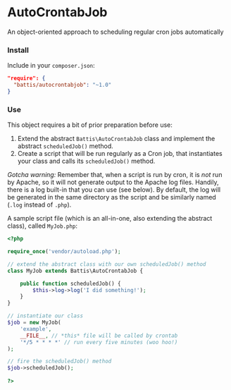 # AutoCrontabJob

An object-oriented approach to scheduling regular cron jobs automatically

### Install

Include in your `composer.json`:

```JSON
"require": {
  "battis/autocrontabjob": "~1.0"
}
```

### Use

This object requires a bit of prior preparation before use:

  1. Extend the abstract `Battis\AutoCrontabJob` class and implement the abstract `scheduledJob()` method.
  2. Create a script that will be run regularly as a Cron job, that instantiates your class and calls its `scheduledJob()` method.
  
*Gotcha warning:* Remember that, when a script is run by cron, it is _not_ run by Apache, so it will not generate output to the Apache log files. Handily, there is a log built-in that you can use (see below). By default, the log will be generated in the same directory as the script and be similarly named (`.log` instead of `.php`).

A sample script file (which is an all-in-one, also extending the abstract class), called `MyJob.php`:

```PHP
<?php

require_once('vendor/autoload.php');

// extend the abstract class with our own scheduledJob() method
class MyJob extends Battis\AutoCrontabJob {

	public function scheduledJob() {
		$this->log->log('I did something!');
	}
}

// instantiate our class
$job = new MyJob(
	'example',
	__FILE__, // *this* file will be called by crontab
	'*/5 * * * *' // run every five minutes (woo hoo!)
);

// fire the scheduledJob() method
$job->scheduledJob();
	
?>
```
